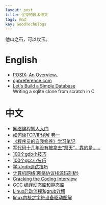 ```yaml
---
layout: post
title: 优秀的技术博文
tags: 阅读
key: GoodTechBlogs
---
```

他山之石，可以攻玉。

<!--more-->
# English
- [POSIX: An Overview](https://linuxhint.com/posix-standard/)。
- [cppreference.com](https://en.cppreference.com/w/)
- [Let's Build a Simple Database](https://cstack.github.io/db_tutorial/)  
  Writing a sqlite clone from scratch in C


# 中文
- [网络编程懒人入门](https://zhuanlan.zhihu.com/p/29963231)
- [如何读TCP/IP详解 卷一](https://zhuanlan.zhihu.com/p/140033045)
- [《程序员的自我修养》学习笔记](https://www.jianshu.com/p/1dca13cf7c1c)
- [写代码十几年没有被拿去“祭天”，靠的是……  ](http://xinsheng.huawei.com/cn/index.php?app=forum&mod=Detail&act=index&id=4240343)
- [100个gdb小技巧](https://github.com/hellogcc/100-gdb-tips/blob/master/src/index.md)
- [100个gcc小技巧](https://github.com/hellogcc/100-gcc-tips/blob/master/src/index.md)
- [学习gdb调试技巧](https://github.com/hellogcc/100-gdb-tips)
- [计算机网络(网络协议栈源码剖析)](https://blog.csdn.net/yeswenqian/category_9264133.html)
- [Cracking the Coding Interview](https://blog.csdn.net/yeswenqian/category_9262203.html)
- [GCC 编译动态库和静态库](https://blog.csdn.net/gogor/article/details/4650795)
- [Linux启动流程和grub详解](https://blog.51cto.com/zhang789/1851675)
- [linux内核之字符设备驱动图解](https://my.oschina.net/fileoptions/blog/951984/print)